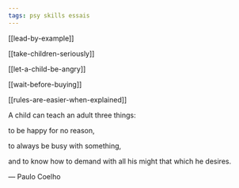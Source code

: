 ```yaml
---
tags: psy skills essais
---
```



[[lead-by-example]]


[[take-children-seriously]]


[[let-a-child-be-angry]]


[[wait-before-buying]]


[[rules-are-easier-when-explained]]


A child can teach an adult three things: 

to be happy for no reason, 

to always be busy with something, 

and to know how to demand with all his might that which he desires.

― Paulo Coelho

